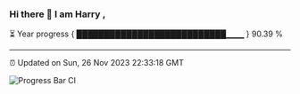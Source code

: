 ### Hi there 👋 I am Harry , 

⏳ Year progress { ███████████████████████████▁▁▁ } 90.39 %

---

⏰ Updated on Sun, 26 Nov 2023 22:33:18 GMT

![Progress Bar CI](https://github.com/duykhang68/duykhang68/workflows/Progress%20Bar%20CI/badge.svg)
